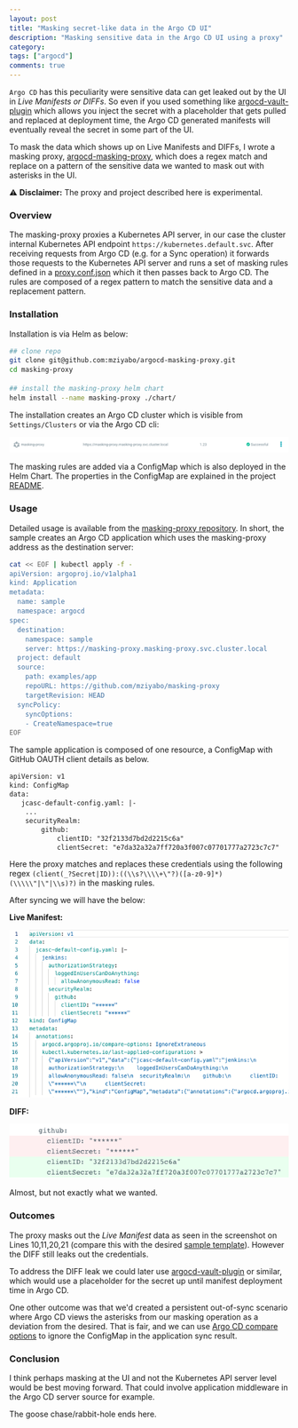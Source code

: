```yaml
---
layout: post
title: "Masking secret-like data in the Argo CD UI"
description: "Masking sensitive data in the Argo CD UI using a proxy"
category: 
tags: ["argocd"]
comments: true
---
```


`Argo CD` has this peculiarity were sensitive data can get leaked out by the UI in *Live Manifests or DIFFs*. So even if you used something like [argocd-vault-plugin](https://github.com/argoproj-labs/argocd-vault-plugin) which allows you inject the secret with a placeholder that gets pulled and  replaced at deployment time, the Argo CD generated manifests will eventually reveal the secret in some part of the UI.


To mask the data which shows up on Live Manifests and DIFFs, I wrote a masking proxy, [argocd-masking-proxy](https://github.com/mziyabo/argocd-masking-proxy), which does a regex match and replace on a pattern of the sensitive data we wanted to mask out with asterisks in the UI.

⚠️ **Disclaimer:** The proxy and project described here is experimental.

### Overview

The masking-proxy proxies a Kubernetes API server, in our case the cluster internal Kubernetes API endpoint `https://kubernetes.default.svc`. After receiving requests from Argo CD (e.g. for a Sync operation) it forwards those requests to the Kubernetes API server and runs a set of masking rules defined in a [proxy.conf.json](https://github.com/mziyabo/argocd-masking-proxy/blob/main/proxy.conf.json) which it then passes back to Argo CD. The rules are composed of a regex pattern to match the sensitive data and a replacement pattern.

### Installation

Installation is via Helm as below:

``` bash
## clone repo
git clone git@github.com:mziyabo/argocd-masking-proxy.git
cd masking-proxy

## install the masking-proxy helm chart
helm install --name masking-proxy ./chart/
```
The installation creates an Argo CD cluster which is visible from `Settings/Clusters` or via the Argo CD cli:

![cluster](/assets/img/cluster.png)

The masking rules are added via a ConfigMap which is also deployed in the Helm Chart. The properties in the ConfigMap are explained in the project [README](https://github.com/mziyabo/argocd-masking-proxy#configuration).

### Usage 

Detailed usage is available from the [masking-proxy repository](https://github.com/mziyabo/argocd-masking-proxy#example). In short, the sample creates an Argo CD application which uses the masking-proxy address as the destination server:

``` bash
cat << EOF | kubectl apply -f -
apiVersion: argoproj.io/v1alpha1
kind: Application
metadata:
  name: sample
  namespace: argocd
spec:
  destination:
    namespace: sample
    server: https://masking-proxy.masking-proxy.svc.cluster.local
  project: default
  source:
    path: examples/app
    repoURL: https://github.com/mziyabo/masking-proxy
    targetRevision: HEAD
  syncPolicy:
    syncOptions:
    - CreateNamespace=true
EOF
```

The sample application is composed of one resource, a ConfigMap with GitHub OAUTH client details as below.
```
apiVersion: v1
kind: ConfigMap
data:
   jcasc-default-config.yaml: |-
    ...
    securityRealm:
        github:
            clientID: "32f2133d7bd2d2215c6a"
            clientSecret: "e7da32a32a7ff720a3f007c07701777a2723c7c7"
```
Here the proxy matches and replaces these credentials using the following regex `(client(_?Secret|ID)):((\\s?\\\\+\"?)([a-z0-9]*)(\\\\\"|\"|\\s)?)` in the masking rules.

After syncing we will have the below:

**Live Manifest:**

![Live Manifest](/assets/img/livemanifest.png)

**DIFF:**

![DIFF](/assets/img/diff.png)

Almost, but not exactly what we wanted.

### Outcomes

The proxy masks out the *Live Manifest* data as seen in the screenshot on Lines 10,11,20,21 (compare this with the desired [sample template](https://github.com/mziyabo/argocd-masking-proxy/blob/main/examples/app/configmap.yaml)). However the DIFF still leaks out the credentials.

To address the DIFF leak we could later use [argocd-vault-plugin](https://github.com/argoproj-labs/argocd-vault-plugin) or similar, which would use a placeholder for the secret up until manifest deployment time in Argo CD.

One other outcome was that we'd created a persistent out-of-sync scenario where Argo CD views the asterisks from our masking operation as a deviation from the desired. That is fair, and we can use [Argo CD compare options](https://argo-cd.readthedocs.io/en/stable/user-guide/compare-options/) to ignore the ConfigMap in the application sync result.

### Conclusion

I think perhaps masking at the UI and not the Kubernetes API server level would be best moving forward. That could involve application middleware in the Argo CD server source for example. 

The goose chase/rabbit-hole ends here.